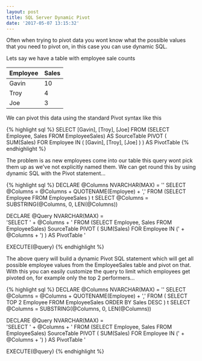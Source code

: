 ```yaml
---
layout: post
title: SQL Server Dynamic Pivot
date: '2017-05-07 13:15:32'
---
```

Often when trying to pivot data you wont know what the possible values that you need to pivot on, in this case you can use dynamic SQL.

Lets say we have a table with employee sale counts

| Employee | Sales |
| --- | --- |
| Gavin | 10 |
| Troy | 4 | 
| Joe | 3 |

We can pivot this data using the standard Pivot syntax like this

{% highlight sql %}
SELECT 
    [Gavin],
    [Troy],
    [Joe]
FROM
    (SELECT Employee, Sales FROM EmployeeSales) AS SourceTable
    PIVOT
    (
        SUM(Sales)
        FOR Employee IN
        (
            [Gavin], [Troy], [Joe]
        )
    ) AS PivotTable
{% endhighlight %}

The problem is as new employees come into our table this query wont pick them up as we've not explicitly named them. We can get round this by using dynamic SQL with the Pivot statement...

{% highlight sql %}
DECLARE @Columns NVARCHAR(MAX) = ''
SELECT @Columns  = 
    @Columns + QUOTENAME(Employee) + ',' 
        FROM (SELECT Employee FROM EmployeeSales ) t
SELECT @Columns = SUBSTRING(@Columns, 0, LEN(@Columns))        
    
DECLARE @Query NVARCHAR(MAX) =  
    'SELECT ' + @Columns + ' FROM
        (SELECT Employee, Sales FROM EmployeeSales) SourceTable
        PIVOT 
        (
            SUM(Sales)
            FOR Employee IN (' + @Columns + ')
        ) AS PivotTable ' 

EXECUTE(@query)
{% endhighlight %}

The above query will build a dynamic Pivot SQL statement which will get all possible employee values from the EmployeeSales table and pivot on that. With this you can easily customize the query to limit which employees get pivoted on, for example only the top 2 performers...

{% highlight sql %}
DECLARE @Columns NVARCHAR(MAX) = ''
SELECT @Columns  = @Columns + 
    QUOTENAME(Employee) + ',' 
    FROM 
    (
        SELECT TOP 2 Employee 
        FROM EmployeeSales ORDER BY Sales DESC
    ) t
SELECT @Columns = SUBSTRING(@Columns, 0, LEN(@Columns))        
    
DECLARE @Query NVARCHAR(MAX) =  
    'SELECT ' + @Columns + ' FROM
        (SELECT Employee, Sales FROM EmployeeSales) SourceTable
        PIVOT 
        (
            SUM(Sales)
            FOR Employee IN (' + @Columns + ')
        ) AS PivotTable ' 

EXECUTE(@query)
{% endhighlight %}

